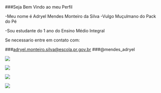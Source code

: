 ###Seja Bem Vindo ao meu Perfil

-Meu nome é Adryel Mendes Monteiro da Silva
-Vulgo Muçulmano do Pack do Pé

-Sou estudante do 1 ano do Ensino Médio Integral

Se necessario entre em contato com:

###adryel.monteiro.silva@escola.pr.gov.br
###@mendes_adryel

![](https://pm1.aminoapps.com/7786/11e1ab5bf5e40a2cbbea43a4b478fd06bd4ce766r1-714-732v2_00.jpg)

![](https://i.ytimg.com/vi/RdHVCIuwQvE/hqdefault.jpg?sqp=-oaymwEmCOADEOgC8quKqQMa8AEB-AHeA4AC6gKKAgwIABABGGUgUihSMA8=&rs=AOn4CLBNEeoU1Ig2q27C9ZMdtAbqxXmTHA)

![](https://img.ifunny.co/images/3c2ec91cfb845c20816b6eaab01ed0b74f69a497974259252b2b7db2a64e394a_1.jpg)

![](https://cf.shopee.com.br/file/br-11134201-23030-46tul652n0nva8)
